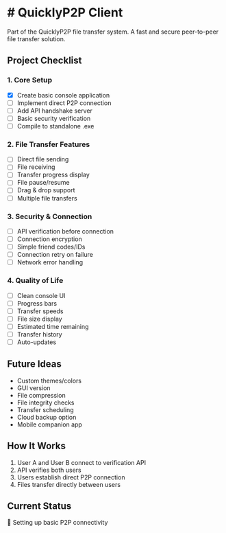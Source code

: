 # # QuicklyP2P Client

Part of the QuicklyP2P file transfer system. A fast and secure peer-to-peer file transfer solution.

## Project Checklist

### 1. Core Setup
- [x] Create basic console application 
- [ ] Implement direct P2P connection
- [ ] Add API handshake server
- [ ] Basic security verification
- [ ] Compile to standalone .exe

### 2. File Transfer Features
- [ ] Direct file sending
- [ ] File receiving
- [ ] Transfer progress display
- [ ] File pause/resume
- [ ] Drag & drop support
- [ ] Multiple file transfers

### 3. Security & Connection
- [ ] API verification before connection
- [ ] Connection encryption
- [ ] Simple friend codes/IDs
- [ ] Connection retry on failure
- [ ] Network error handling

### 4. Quality of Life
- [ ] Clean console UI
- [ ] Progress bars 
- [ ] Transfer speeds
- [ ] File size display
- [ ] Estimated time remaining
- [ ] Transfer history
- [ ] Auto-updates

## Future Ideas
- Custom themes/colors
- GUI version
- File compression
- File integrity checks
- Transfer scheduling
- Cloud backup option
- Mobile companion app

## How It Works
1. User A and User B connect to verification API
2. API verifies both users
3. Users establish direct P2P connection
4. Files transfer directly between users

## Current Status
🚧 Setting up basic P2P connectivity


